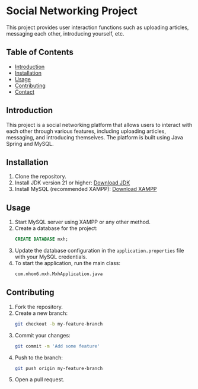 # Social Networking Project

This project provides user interaction functions such as uploading articles, messaging each other, introducing yourself, etc.

## Table of Contents
- [Introduction](#introduction)
- [Installation](#installation)
- [Usage](#usage)
- [Contributing](#contributing)
- [Contact](#contact)

## Introduction
This project is a social networking platform that allows users to interact with each other through various features, including uploading articles, messaging, and introducing themselves. The platform is built using Java Spring and MySQL.

## Installation
1. Clone the repository.
2. Install JDK version 21 or higher:
    [Download JDK](https://www.oracle.com/java/technologies/downloads/)
3. Install MySQL (recommended XAMPP):
    [Download XAMPP](https://www.apachefriends.org/index.html)

## Usage
1. Start MySQL server using XAMPP or any other method.
2. Create a database for the project:
    ```sql
    CREATE DATABASE mxh;
    ```
3. Update the database configuration in the `application.properties` file with your MySQL credentials.
4. To start the application, run the main class:
    ```bash
    com.nhom6.mxh.MxhApplication.java
    ```

## Contributing
1. Fork the repository.
2. Create a new branch:
    ```bash
    git checkout -b my-feature-branch
    ```
3. Commit your changes:
    ```bash
    git commit -m 'Add some feature'
    ```
4. Push to the branch:
    ```bash
    git push origin my-feature-branch
    ```
5. Open a pull request.
